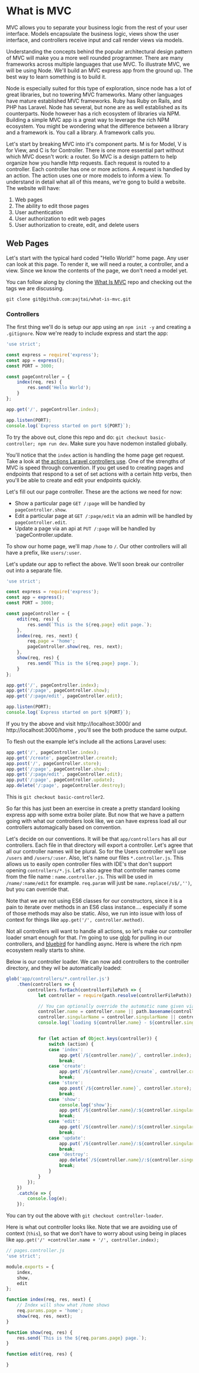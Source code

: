 # What is MVC

MVC allows you to separate your business logic from the rest of your user interface. Models encapsulate the business logic,
views show the user interface, and controllers receive input and call render views via models.

Understanding the concepts behind the popular architectural design pattern of MVC will make you a more well rounded programmer. There
are many frameworks across multiple languages that use MVC. To illustrate MVC, we will be using Node. We'll build an
MVC express app from the ground up. The best way to learn something is to build it.

Node is especially suited for this type of exploration, since node has a lot of great libraries, but no towering MVC
frameworks. Many other languages have mature established MVC frameworks. Ruby has Ruby on Rails, and PHP has Laravel.
Node has several, but none are as well established as its counterparts. Node however has a rich ecosystem of libraries
via NPM. Building a simple MVC app is a great way to leverage the rich NPM ecosystem. You might be wondering what the 
difference between a library and a framework is. You call a library. A framework calls you.

Let's start by breaking MVC into it's component parts. M is for Model, V is for View, and C is for Controller. There is
one more essential part without which MVC doesn't work: a router. So MVC is a design pattern to help organize how you
handle http requests. Each request is routed to a controller. Each controller has one or more actions. A request is
handled by an action. The action uses one or more models to inform a view. To understand in detail what all of this means,
we're gong to build a website. The website will have:

1. Web pages
1. The ability to edit those pages
1. User authentication 
1. User authorization to edit web pages
1. User authorization to create, edit, and delete users

## Web Pages

Let's start with the typical hard coded "Hello World!" home page. Any user can look at this page. To render it, we will
need a router, a controller, and a view. Since we know the contents of the page, we don't need a model yet.

You can follow along by cloning the [What Is MVC](https://github.com/pajtai/what-is-mvc) repo and checking out the tags 
we are discussing.

```
git clone git@github.com:pajtai/what-is-mvc.git
```

### Controllers

The first thing we'll do is setup our app using an `npm init -y` and creating a `.gitignore`. Now we're ready to 
include express and start the app:

```javascript
'use strict';

const express = require('express');
const app = express();
const PORT = 3000;

const pageController = {
    index(req, res) {
        res.send('Hello World');
    }
};

app.get('/', pageController.index);

app.listen(PORT);
console.log(`Express started on port ${PORT}`);
```

To try the above out, clone this repo and do: `git checkout basic-controller; npm run dev`. Make sure you have nodemon
installed globally.

You'll notice that the `index` action is handling the home page get request. Take a look at [the actions Laravel controllers
use](https://laravel.com/docs/5.4/controllers#resource-controllers). One of the strengths of MVC is speed through
convention. If you get used to creating pages and endpoints that respond to a set of set actions with a certain http
verbs, then you'll be able to create and edit your endpoints quickly.

Let's fill out our page controller. These are the actions we need for now:

* Show a particular page `GET /:page` will be handled by `pageController.show`.
* Edit a particular page at `GET /:page/edit` via an admin will be handled by `pageController.edit`.
* Update a page via an api at `PUT /:page` will be handled by `pageController.update.
 
To show our home page, we'll map `/home` to `/`. Our other controllers will all have a prefix, like `users/:user`.

Let's update our app to reflect the above. We'll soon break our 
controller out into a separate file.

```javascript
'use strict';

const express = require('express');
const app = express();
const PORT = 3000;

const pageController = {
    edit(req, res) {
        res.send(`This is the ${req.page} edit page.`);
    },
    index(req, res, next) {
        req.page = 'home';
        pageController.show(req, res, next);
    },
    show(req, res) {
        res.send(`This is the ${req.page} page.`);
    }
};

app.get('/', pageController.index);
app.get('/:page', pageController.show);
app.get('/:page/edit', pageController.edit);

app.listen(PORT);
console.log(`Express started on port ${PORT}`);

```

If you try the above and visit http://localhost:3000/ and http://localhost:3000/home , you'll see the both produce the
same output.

To flesh out the example let's include all the actions Laravel uses:

```javascript
app.get('/', pageController.index);
app.get('/create', pageController.create);
app.post('/', pageController.store);
app.get('/:page', pageController.show);
app.get('/:page/edit', pageController.edit);
app.put('/:page', pageController.update);
app.delete('/:page', pageController.destroy);
```

This is `git checkout basic-controller2`.

So far this has just been an exercise in create a pretty standard looking express app with some extra boiler plate. But
now that we have a pattern going with what our controllers look like, we can have express load all our controllers 
automagically based on convention. 

Let's decide on our conventions. It will be that `app/controllers` has all our controllers.
Each file in that directory will export a controller. Let's agree that all our controller names will be plural. So for 
the Users controller we'll use `/users` and `/users/:user`. Also, let's name our files `*.controller.js`. This allows
us to easily open controller files with IDE's that don't support opening `controllers/*.js`. Let's also agree that 
controller names come from the file name : `name.controller.js`. This will be used in `/name/:name/edit` for example.
`req.param` will just be `name.replace(/s$/,'')`, but you can override that.

Note that we are not using ES6 classes for our constructors, since it is a pain to iterate over methods in an ES6 class
instance.... especially if some of those methods may also be static. Also, we run into issue with loss of context for
things like `app.get('/', controller.method)`.

Not all controllers will want to handle all actions, so let's make our controller loader smart enough for that.
I'm going to use [glob](https://www.npmjs.com/package/glob) for pulling in our controllers, and 
[bluebird](https://github.com/petkaantonov/bluebird) for handling async. Here is where the rich npm ecosystem really
starts to shine.

Below is our controller loader. We can now add controllers to the controller directory, and they wil be automatically
loaded:

```javascript
glob('app/controllers/*.controller.js')
    .then(controllers => {
        controllers.forEach(controllerFilePath => {
            let controller = require(path.resolve(controllerFilePath));

            // You can optionally override the automatic name given via the file
            controller.name = controller.name || path.basename(controllerFilePath, '.controller.js');
            controller.singularName = controller.singularName || controller.name.replace(/s$/,'');
            console.log(`loading ${controller.name} - ${controller.singularName}`);


            for (let action of Object.keys(controller)) {
                switch (action) {
                case 'index':
                    app.get(`/${controller.name}/`, controller.index);
                    break;
                case 'create':
                    app.get(`/${controller.name}/create`, controller.create);
                    break;
                case 'store':
                    app.post(`/${controller.name}`, controller.store);
                    break;
                case 'show':
                    console.log('show');
                    app.get(`/${controller.name}/:${controller.singularName}`, controller.show);
                    break;
                case 'edit':
                    app.get(`/${controller.name}/:${controller.singularName}/edit`, controller.edit);
                    break;
                case 'update':
                    app.put(`/${controller.name}/:${controller.singularName}`, controller.update);
                    break;
                case 'destroy':
                    app.delete(`/${controller.name}/:${controller.singularName}`, controller.destroy);
                    break;
                }
            }
        });
    })
    .catch(e => {
        console.log(e);
    });
```

You can try out the above with `git checkout controller-loader`.

Here is what out controller looks like. Note that we are avoiding use of context (`this`), so that we don't have to 
worry about using being in places like `app.get('/' +controller.name + '/', controller.index);`

```javascript
// pages.controller.js
'use strict';

module.exports = {
    index,
    show,
    edit
};

function index(req, res, next) {
    // Index will show what /home shows
    req.params.page = 'home';
    show(req, res, next);
}

function show(req, res) {
    res.send(`This is the ${req.params.page} page.`);
}

function edit(req, res) {

}

```
